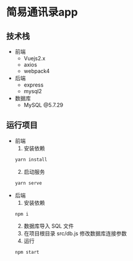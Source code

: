 # 简易通讯录app

## 技术栈
- 前端
  - Vuejs2.x
  - axios
  - webpack4
- 后端
  - express
  - mysql2
- 数据库
  - MySQL @5.7.29

## 运行项目
- 前端
  1. 安装依赖
    ```bash
    yarn install
    ```
  2. 启动服务
    ```bash
    yarn serve
    ```
- 后端
  1. 安装依赖
  ```bash
  npm i
  ```
  2. 数据库导入 SQL 文件
  3. 在项目根目录 src/db.js 修改数据库连接参数
  4. 运行
  ```bash
  npm start
  ```